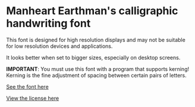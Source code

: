 # Manheart Earthman's calligraphic handwriting font

This font is designed for high resolution displays and may not be suitable for low resolution devices and applications.

It looks better when set to bigger sizes, especially on desktop screens.

**IMPORTANT**: You must use this font with a program that supports kerning! Kerning is the fine adjustment of spacing between certain pairs of letters.

[See the font here](https://topraksoyearthmantsuchimoto.github.io/LatinFontDesign/ "And download it for free")

[View the license here](https://github.com/TopraksoyEarthmanTsuchimoto/LatinFontDesign/blob/main/LICENSE)
